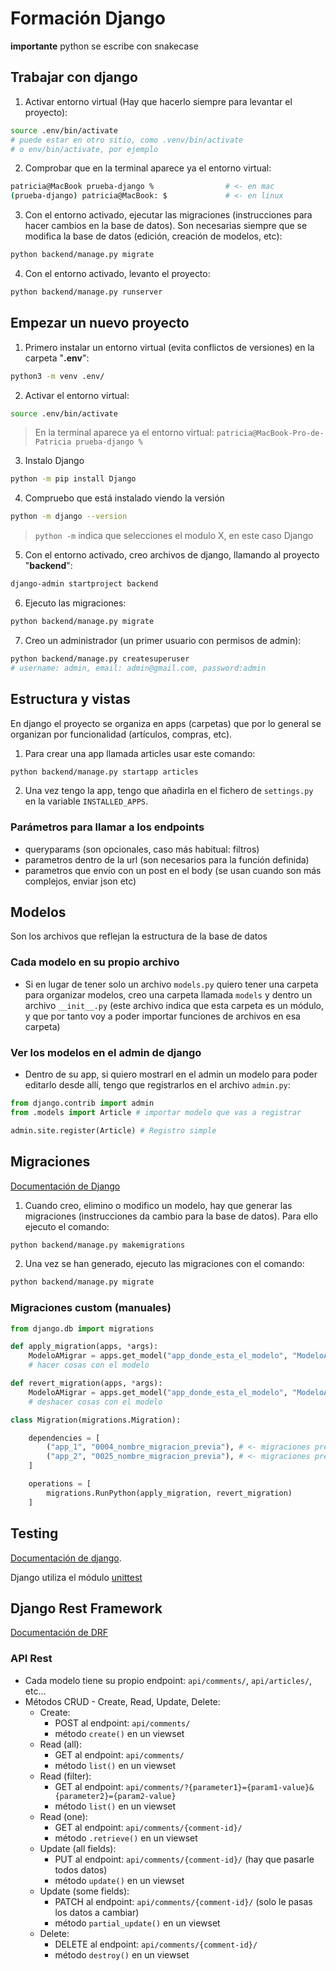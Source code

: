# Formación Django

**importante** python se escribe con snakecase

## Trabajar con django

1. Activar entorno virtual (Hay que hacerlo siempre para levantar el proyecto):

```sh
source .env/bin/activate
# puede estar en otro sitio, como .venv/bin/activate
# o env/bin/activate, por ejemplo
```

2. Comprobar que en la terminal aparece ya el entorno virtual:
```sh
patricia@MacBook prueba-django %                # <- en mac
(prueba-django) patricia@MacBook: $             # <- en linux
```

3. Con el entorno activado, ejecutar las migraciones (instrucciones para hacer cambios en la base de datos). Son necesarias siempre que se modifica la base de datos (edición, creación de modelos, etc):
```sh
python backend/manage.py migrate
```

4. Con el entorno activado, levanto el proyecto:
```sh
python backend/manage.py runserver
```

## Empezar un nuevo proyecto

1. Primero instalar un entorno virtual (evita conflictos de versiones) en la carpeta "**.env**":
```sh
python3 -m venv .env/
```

2. Activar el entorno virtual:
```sh
source .env/bin/activate
```
> En la terminal aparece ya el entorno virtual: `patricia@MacBook-Pro-de-Patricia prueba-django %`

3. Instalo Django
```sh
python -m pip install Django
```

4. Compruebo que está instalado viendo la versión

```sh
python -m django --version
```
> `python -m` indica que selecciones el modulo X, en este caso Django

5. Con el entorno activado, creo archivos de django, llamando al proyecto "**backend**":
```sh
django-admin startproject backend
```

6. Ejecuto las migraciones:
```sh
python backend/manage.py migrate
```

7. Creo un administrador (un primer usuario con permisos de admin):
```sh
python backend/manage.py createsuperuser
# username: admin, email: admin@gmail.com, password:admin
```

## Estructura y vistas

En django el proyecto se organiza en apps (carpetas) que por lo general se organizan por funcionalidad (artículos, compras, etc).

1. Para crear una app llamada articles usar este comando:
```sh
python backend/manage.py startapp articles
```

2. Una vez tengo la app, tengo que añadirla en el fichero de `settings.py` en la variable `INSTALLED_APPS`.

### Parámetros para llamar a los endpoints

- queryparams (son opcionales, caso más habitual: filtros)
- parametros dentro de la url (son necesarios para la función definida)
- parametros que envío con un post en el body (se usan cuando son más complejos, enviar json etc)

## Modelos

Son los archivos que reflejan la estructura de la base de datos

### Cada modelo en su propio archivo
- Si en lugar de tener solo un archivo `models.py` quiero tener una carpeta para organizar modelos, creo una carpeta llamada `models` y dentro un archivo `__init__.py` (este archivo indica que esta carpeta es un módulo, y que por tanto voy a poder importar funciones de archivos en esa carpeta)

### Ver los modelos en el admin de django
- Dentro de su app, si quiero mostrarl en el admin un modelo para poder editarlo desde allí, tengo que registrarlos en el archivo `admin.py`:

```python
from django.contrib import admin
from .models import Article # importar modelo que vas a registrar

admin.site.register(Article) # Registro simple
```

## Migraciones

[Documentación de Django](https://docs.djangoproject.com/en/4.1/topics/migrations/)

1. Cuando creo, elimino o modifico un modelo, hay que generar las migraciones (instrucciones da cambio para la base de datos). Para ello ejecuto el comando:
```sh
python backend/manage.py makemigrations
```

2. Una vez se han generado, ejecuto las migraciones con el comando:
```sh
python backend/manage.py migrate
```

### Migraciones custom (manuales)

```python
from django.db import migrations

def apply_migration(apps, *args):
    ModeloAMigrar = apps.get_model("app_donde_esta_el_modelo", "ModeloAMigrar")
    # hacer cosas con el modelo

def revert_migration(apps, *args):
    ModeloAMigrar = apps.get_model("app_donde_esta_el_modelo", "ModeloAMigrar")
    # deshacer cosas con el modelo

class Migration(migrations.Migration):

    dependencies = [
        ("app_1", "0004_nombre_migracion_previa"), # <- migraciones previas necesarias
        ("app_2", "0025_nombre_migracion_previa"), # <- migraciones previas necesarias
    ]

    operations = [
        migrations.RunPython(apply_migration, revert_migration)
    ]
```

## Testing

[Documentación de django](https://docs.djangoproject.com/en/4.1/topics/testing/overview/).

Django utiliza el módulo [unittest](https://docs.python.org/3/library/unittest.html)

## Django Rest Framework

[Documentación de DRF](https://www.django-rest-framework.org/)

### API Rest

- Cada modelo tiene su propio endpoint: `api/comments/`, `api/articles/`, etc...
- Métodos CRUD - Create, Read, Update, Delete:
    - Create:
        - POST al endpoint: `api/comments/`   
        - método `create()` en un viewset
    - Read (all):
        - GET al endpoint: `api/comments/` 
        - método `list()` en un viewset
    - Read (filter):
        - GET al endpoint: `api/comments/?{parameter1}={param1-value}&{parameter2}={param2-value}` 
        - método `list()` en un viewset
    - Read (one):
        - GET al endpoint: `api/comments/{comment-id}/` 
        - método `.retrieve()` en un viewset
    - Update (all fields):
        - PUT al endpoint: `api/comments/{comment-id}/` (hay que pasarle todos datos) 
        - método `update()` en un viewset
    - Update (some fields):
        - PATCH al endpoint: `api/comments/{comment-id}/` (solo le pasas los datos a cambiar) 
        - método `partial_update()` en un viewset
    - Delete:
        - DELETE al endpoint: `api/comments/{comment-id}/` 
        - método `destroy()` en un viewset
